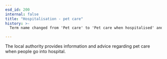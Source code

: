 ```yaml
---
esd_id: 200
internal: false
title: "Hospitalisation - pet care"
history: >-
  Term name changed from 'Pet care' to 'Pet care when hospitalised' and scope notes added in version 2.02. Term name changed from 'Pet care when hospitalised' to 'Social services - hospitalisation - pet care' in version 3.00. Name changed to 'Hospitalisation - pet care' in version 4.00.

---
```


The local authority provides information and advice regarding pet care when people go into hospital.

